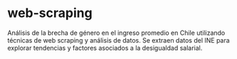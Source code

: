 # web-scraping
 Análisis de la brecha de género en el ingreso promedio en Chile utilizando técnicas de web scraping y análisis de datos. Se extraen datos del INE para explorar tendencias y factores asociados a la desigualdad salarial.
